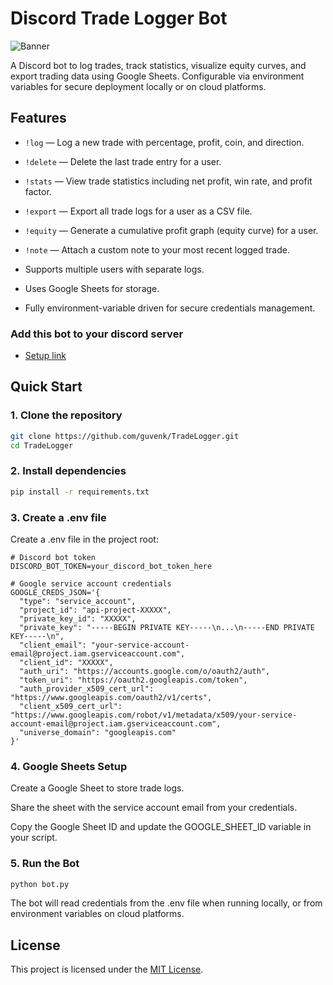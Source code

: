 # Discord Trade Logger Bot

![Banner](https://i.imgur.com/JT8oblS.png)

A Discord bot to log trades, track statistics, visualize equity curves, and export trading data using Google Sheets. Configurable via environment variables for secure deployment locally or on cloud platforms.

## Features

- `!log` — Log a new trade with percentage, profit, coin, and direction.
- `!delete` — Delete the last trade entry for a user.
- `!stats` — View trade statistics including net profit, win rate, and profit factor.
- `!export` — Export all trade logs for a user as a CSV file.
- `!equity` — Generate a cumulative profit graph (equity curve) for a user.
- `!note` — Attach a custom note to your most recent logged trade.

- Supports multiple users with separate logs.
- Uses Google Sheets for storage.
- Fully environment-variable driven for secure credentials management.

### Add this bot to your discord server
- [Setup link](https://discord.com/oauth2/authorize?client_id=1423380213827371048&permissions=68608&integration_type=0&scope=bot)

## Quick Start

### 1. Clone the repository
```bash
git clone https://github.com/guvenk/TradeLogger.git
cd TradeLogger
```

### 2. Install dependencies
```bash
pip install -r requirements.txt
```

### 3. Create a .env file
Create a .env file in the project root:

```env
# Discord bot token
DISCORD_BOT_TOKEN=your_discord_bot_token_here

# Google service account credentials
GOOGLE_CREDS_JSON='{
  "type": "service_account",
  "project_id": "api-project-XXXXX",
  "private_key_id": "XXXXX",
  "private_key": "-----BEGIN PRIVATE KEY-----\n...\n-----END PRIVATE KEY-----\n",
  "client_email": "your-service-account-email@project.iam.gserviceaccount.com",
  "client_id": "XXXXX",
  "auth_uri": "https://accounts.google.com/o/oauth2/auth",
  "token_uri": "https://oauth2.googleapis.com/token",
  "auth_provider_x509_cert_url": "https://www.googleapis.com/oauth2/v1/certs",
  "client_x509_cert_url": "https://www.googleapis.com/robot/v1/metadata/x509/your-service-account-email@project.iam.gserviceaccount.com",
  "universe_domain": "googleapis.com"
}'
```

### 4. Google Sheets Setup

Create a Google Sheet to store trade logs.

Share the sheet with the service account email from your credentials.

Copy the Google Sheet ID and update the GOOGLE_SHEET_ID variable in your script.

### 5. Run the Bot
```bash
python bot.py
```

The bot will read credentials from the .env file when running locally, or from environment variables on cloud platforms.


## License

This project is licensed under the [MIT License](LICENSE).